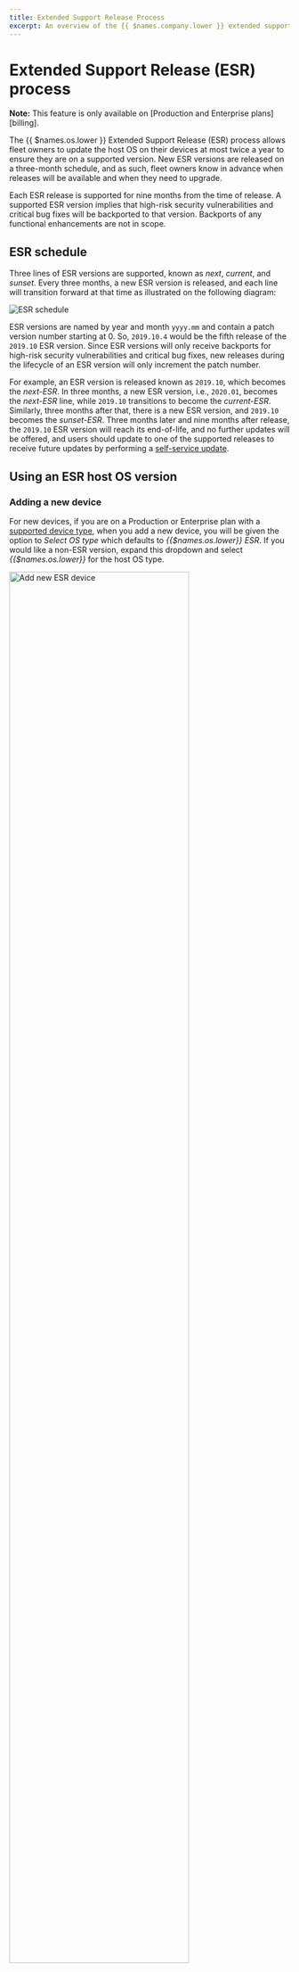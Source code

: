 ```yaml
---
title: Extended Support Release Process
excerpt: An overview of the {{ $names.company.lower }} extended support release process
---
```

# Extended Support Release (ESR) process

__Note:__ This feature is only available on [Production and Enterprise plans][billing].

The {{ $names.os.lower }} Extended Support Release (ESR) process allows fleet owners to update the host OS on their devices at most twice a year to ensure they are on a supported version. New ESR versions are released on a three-month schedule, and as such, fleet owners know in advance when releases will be available and when they need to upgrade.

Each ESR release is supported for nine months from the time of release. A supported ESR version implies that high-risk security vulnerabilities and critical bug fixes will be backported to that version. Backports of any functional enhancements are not in scope.

## ESR schedule

Three lines of ESR versions are supported, known as _next_, _current_, and _sunset_. Every three months, a new ESR version is released, and each line will transition forward at that time as illustrated on the following diagram:

![ESR schedule](/img/common/esr-process.png)

ESR versions are named by year and month `yyyy.mm` and contain a patch version number starting at 0. So, `2019.10.4` would be the fifth release of the `2019.10` ESR version. Since ESR versions will only receive backports for high-risk security vulnerabilities and critical bug fixes, new releases during the lifecycle of an ESR version will only increment the patch number.

For example, an ESR version is released known as `2019.10`, which becomes the _next-ESR_. In three months, a new ESR version, i.e., `2020.01`, becomes the _next-ESR_ line, while `2019.10` transitions to become the _current-ESR_. Similarly, three months after that, there is a new ESR version, and `2019.10` becomes the _sunset-ESR_. Three months later and nine months after release, the `2019.10` ESR version will reach its end-of-life, and no further updates will be offered, and users should update to one of the supported releases to receive future updates by performing a [self-service update][self-service-updates].

## Using an ESR host OS version

### Adding a new device

For new devices, if you are on a Production or Enterprise plan with a [supported device type](#supported-devices), when you add a new device, you will be given the option to _Select OS type_ which defaults to _{{$names.os.lower}} ESR_. If you would like a non-ESR version, expand this dropdown and select _{{$names.os.lower}}_ for the host OS type.

<img src="/img/common/esr-new-device.png" alt="Add new ESR device" width="80%">

Next, select the ESR version as either _next_, _current_, or _sunset_ if available. The _next_ version is selected by default and offers at least six months (and up to nine months) of critical backports and fixes.

### Host OS update

For those users on a Production or Enterprise plan with an existing [supported device](#supported-devices), you can update to an ESR version via a [self-serve update][self-service-updates]. You should select the _{{$names.os.lower}} ESR_ host OS type and your chosen ESR version.

__Note:__ Once updated to an ESR version, it is not possible to update from an ESR host OS version to a non-ESR one.

## Supported devices

ESR host OS versions are currently available for the following devices with additional device support planned:

* Raspberry Pi (v1 and Zero)
* Raspberry Pi 3
* Raspberry Pi 4
* Beaglebone
* Balena Fin
* Intel NUC
* Nvidia Jetson TX2

[self-service-updates]:/reference/OS/updates/self-service/#running-an-update
[billing]:{{ $links.mainSiteUrl }}/pricing/
